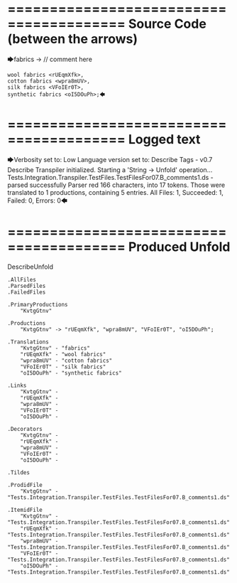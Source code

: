 ========================================
Source Code (between the arrows)
========================================

🡆fabrics <KvtgGtnv> -> // comment here

    wool fabrics <rUEqmXfk>,
    cotton fabrics <wpra8mUV>,
    silk fabrics <VFoIEr0T>,
    synthetic fabrics <oI5DOuPh>;🡄

========================================
Logged text
========================================

🡆Verbosity set to: Low
Language version set to: Describe Tags - v0.7
Describe Transpiler initialized.
Starting a 'String -> Unfold' operation...
Tests.Integration.Transpiler.TestFiles.TestFilesFor07.B_comments1.ds - parsed successfully
Parser red 166 characters, into 17 tokens.
Those were translated to 1 productions, containing 5 entries.
All Files: 1, Succeeded: 1, Failed: 0, Errors: 0🡄

========================================
Produced Unfold
========================================

DescribeUnfold

    .AllFiles
    .ParsedFiles
    .FailedFiles

    .PrimaryProductions
        "KvtgGtnv" 

    .Productions
        "KvtgGtnv" -> "rUEqmXfk", "wpra8mUV", "VFoIEr0T", "oI5DOuPh";

    .Translations
        "KvtgGtnv" - "fabrics"
        "rUEqmXfk" - "wool fabrics"
        "wpra8mUV" - "cotton fabrics"
        "VFoIEr0T" - "silk fabrics"
        "oI5DOuPh" - "synthetic fabrics"

    .Links
        "KvtgGtnv" - 
        "rUEqmXfk" - 
        "wpra8mUV" - 
        "VFoIEr0T" - 
        "oI5DOuPh" - 

    .Decorators
        "KvtgGtnv" - 
        "rUEqmXfk" - 
        "wpra8mUV" - 
        "VFoIEr0T" - 
        "oI5DOuPh" - 

    .Tildes

    .ProdidFile
        "KvtgGtnv" - "Tests.Integration.Transpiler.TestFiles.TestFilesFor07.B_comments1.ds"

    .ItemidFile
        "KvtgGtnv" - "Tests.Integration.Transpiler.TestFiles.TestFilesFor07.B_comments1.ds"
        "rUEqmXfk" - "Tests.Integration.Transpiler.TestFiles.TestFilesFor07.B_comments1.ds"
        "wpra8mUV" - "Tests.Integration.Transpiler.TestFiles.TestFilesFor07.B_comments1.ds"
        "VFoIEr0T" - "Tests.Integration.Transpiler.TestFiles.TestFilesFor07.B_comments1.ds"
        "oI5DOuPh" - "Tests.Integration.Transpiler.TestFiles.TestFilesFor07.B_comments1.ds"

